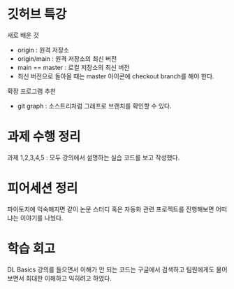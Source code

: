 # 깃허브 특강

새로 배운 것
- origin : 원격 저장소
- origin/main : 원격 저장소의 최신 버전
- main == master : 로컬 저장소의 최신 버전
- 최신 버전으로 돌아올 때는 master 아이콘에 checkout branch를 해야 한다.

확장 프로그램 추천
- git graph : 소스트리처럼 그래프로 브랜치를 확인할 수 있다.


# 과제 수행 정리

과제 1,2,3,4,5 : 모두 강의에서 설명하는 실습 코드를 보고 작성했다. 


# 피어세션 정리

파이토치에 익숙해지면 같이 논문 스터디 혹은 자동화 관련 프로젝트를 진행해보면 어떠냐는 이야기를 나눴다.


# 학습 회고

DL Basics 강의를 들으면서 이해가 안 되는 코드는 구글에서 검색하고 팀원에게도 물어보면서 최대한 이해하고 익히려고 하였다.
